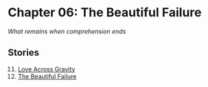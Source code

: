 # Chapter 06: The Beautiful Failure

*What remains when comprehension ends*

## Stories

11. [Love Across Gravity](love-across-gravity.md)
12. [The Beautiful Failure](the-beautiful-failure.md)